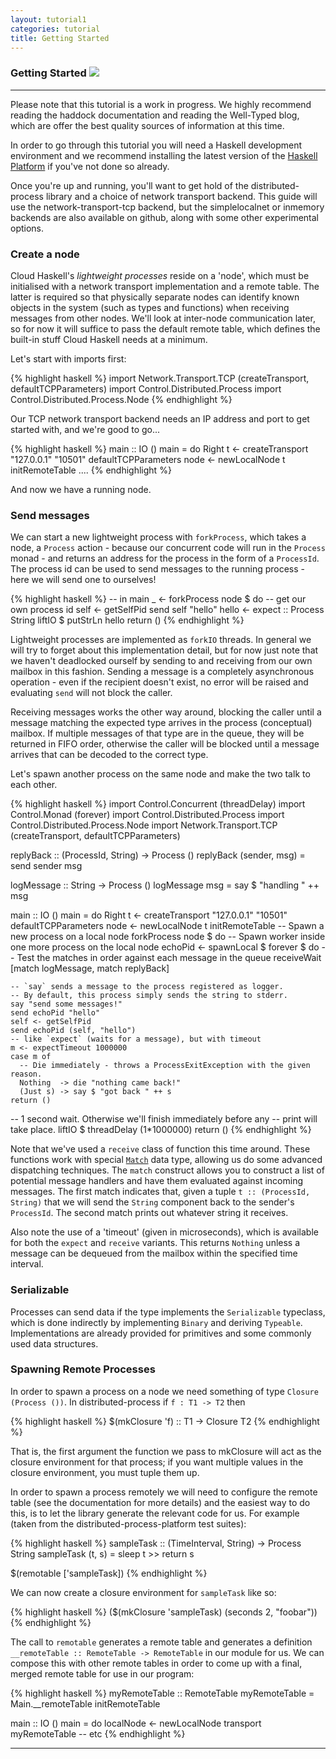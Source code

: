 ```yaml
---
layout: tutorial1
categories: tutorial
title: Getting Started
---
```


### Getting Started <a class="pull-right" href="http://hackage.haskell.org/platform" ><img src="http://hackage.haskell.org/platform/icons/button-64.png"></a>

-----

Please note that this tutorial is a work in progress. We highly recommend
reading the haddock documentation and reading the Well-Typed blog, which
are offer the best quality sources of information at this time.

In order to go through this tutorial you will need a Haskell development
environment and we recommend installing the latest version of the
[Haskell Platform](www.haskell.org/platform/) if you've not done
so already.

Once you're up and running, you'll want to get hold of the distributed-process
library and a choice of network transport backend. This guide will use
the network-transport-tcp backend, but the simplelocalnet or inmemory
backends are also available on github, along with some other experimental
options.

### Create a node

Cloud Haskell's *lightweight processes* reside on a 'node', which must
be initialised with a network transport implementation and a remote table.
The latter is required so that physically separate nodes can identify known
objects in the system (such as types and functions) when receiving messages
from other nodes. We'll look at inter-node communication later, so for now
it will suffice to pass the default remote table, which defines the built-in
stuff Cloud Haskell needs at a minimum.

Let's start with imports first:

{% highlight haskell %}
import Network.Transport.TCP (createTransport, defaultTCPParameters)
import Control.Distributed.Process
import Control.Distributed.Process.Node
{% endhighlight %}

Our TCP network transport backend needs an IP address and port to get started
with, and we're good to go...

{% highlight haskell %}
main :: IO ()
main = do
  Right t <- createTransport "127.0.0.1" "10501" defaultTCPParameters
  node <- newLocalNode t initRemoteTable
  ....
{% endhighlight %}

And now we have a running node.

### Send messages

We can start a new lightweight process with `forkProcess`, which takes a node,
a `Process` action - because our concurrent code will run in the `Process`
monad - and returns an address for the process in the form of a `ProcessId`.
The process id can be used to send messages to the running process - here we
will send one to ourselves!

{% highlight haskell %}
-- in main
  _ <- forkProcess node $ do
    -- get our own process id
    self <- getSelfPid
    send self "hello"
    hello <- expect :: Process String
    liftIO $ putStrLn hello
  return ()
{% endhighlight %}

Lightweight processes are implemented as `forkIO` threads. In general we will
try to forget about this implementation detail, but for now just note that we
haven't deadlocked ourself by sending to and receiving from our own mailbox
in this fashion. Sending a message is a completely asynchronous operation - even
if the recipient doesn't exist, no error will be raised and evaluating `send`
will not block the caller.

Receiving messages works the other way around, blocking the caller until a message
matching the expected type arrives in the process (conceptual) mailbox.
If multiple messages of that type are in the queue, they will be returned in FIFO
order, otherwise the caller will be blocked until a message arrives that can be
decoded to the correct type.

Let's spawn another process on the same node and make the two talk to each other.

{% highlight haskell %}
import Control.Concurrent (threadDelay)
import Control.Monad (forever)
import Control.Distributed.Process
import Control.Distributed.Process.Node
import Network.Transport.TCP (createTransport, defaultTCPParameters)

replyBack :: (ProcessId, String) -> Process ()
replyBack (sender, msg) = send sender msg

logMessage :: String -> Process ()
logMessage msg = say $ "handling " ++ msg

main :: IO ()
main = do
  Right t <- createTransport "127.0.0.1" "10501" defaultTCPParameters
  node <- newLocalNode t initRemoteTable
  -- Spawn a new process on a local node 
  forkProcess node $ do
    -- Spawn worker inside one more process on the local node 
    echoPid <- spawnLocal $ forever $ do
      -- Test the matches in order against each message in the queue
      receiveWait [match logMessage, match replyBack]

    -- `say` sends a message to the process registered as logger.
    -- By default, this process simply sends the string to stderr.
    say "send some messages!"
    send echoPid "hello"
    self <- getSelfPid
    send echoPid (self, "hello")
    -- like `expect` (waits for a message), but with timeout
    m <- expectTimeout 1000000
    case m of
      -- Die immediately - throws a ProcessExitException with the given reason. 
      Nothing  -> die "nothing came back!"
      (Just s) -> say $ "got back " ++ s
    return ()

  -- 1 second wait. Otherwise we'll finish immediately before any
  -- print will take place.
  liftIO $ threadDelay (1*1000000)
  return ()
{% endhighlight %}

Note that we've used a `receive` class of function this time around. These
functions work with special [`Match`][Match] data type, allowing us do some
advanced dispatching techniques. The `match` construct allows you to construct a
list of potential message handlers and have them evaluated against incoming
messages. The first match indicates that, given a tuple `t :: (ProcessId,
String)` that we will send the `String` component back to the sender's
`ProcessId`. The second match prints out whatever string it receives.

Also note the use of a 'timeout' (given in microseconds), which is available for
both the `expect` and `receive` variants. This returns `Nothing` unless a message
can be dequeued from the mailbox within the specified time interval.

### Serializable

Processes can send data if the type implements the `Serializable` typeclass, which is
done indirectly by implementing `Binary` and deriving `Typeable`. Implementations are
already provided for primitives and some commonly used data structures.

### Spawning Remote Processes

In order to spawn a process on a node we need something of type `Closure (Process ())`.
In distributed-process if `f : T1 -> T2` then

{% highlight haskell %}
  $(mkClosure 'f) :: T1 -> Closure T2
{% endhighlight %}

That is, the first argument the function we pass to mkClosure will act as the closure
environment for that process; if you want multiple values in the closure environment,
you must tuple them up.

In order to spawn a process remotely we will need to configure the remote table
(see the documentation for more details) and the easiest way to do this, is to
let the library generate the relevant code for us. For example (taken from the
distributed-process-platform test suites):

{% highlight haskell %}
sampleTask :: (TimeInterval, String) -> Process String
sampleTask (t, s) = sleep t >> return s

$(remotable ['sampleTask])
{% endhighlight %}

We can now create a closure environment for `sampleTask` like so:

{% highlight haskell %}
($(mkClosure 'sampleTask) (seconds 2, "foobar"))
{% endhighlight %}

The call to `remotable` generates a remote table and generates a definition
`__remoteTable :: RemoteTable -> RemoteTable` in our module for us. We can
compose this with other remote tables in order to come up with a final, merged
remote table for use in our program:

{% highlight haskell %}
myRemoteTable :: RemoteTable
myRemoteTable = Main.__remoteTable initRemoteTable

main :: IO ()
main = do
 localNode <- newLocalNode transport myRemoteTable
 -- etc
{% endhighlight %}

------

[1]: /static/doc/distributed-process/Control-Distributed-Process.html#v:Message
[2]: http://hackage.haskell.org/package/distributed-process
[3]: /static/doc/distributed-process-platform/Control-Distributed-Process-Platform-Async.html
[4]: /static/doc/distributed-process-platform/Control-Distributed-Process-Platform-ManagedProcess.htmlv:callAsync
[Match]: http://hackage.haskell.org/packages/archive/distributed-process/latest/doc/html/Control-Distributed-Process-Internal-Primitives.html#t:Match
